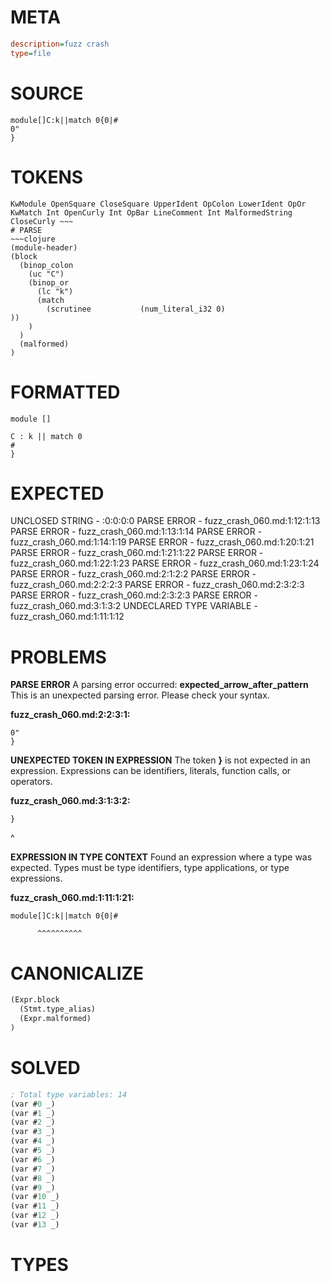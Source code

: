 # META
~~~ini
description=fuzz crash
type=file
~~~
# SOURCE
~~~roc
module[]C:k||match 0{0|#
0"
}
~~~
# TOKENS
~~~text
KwModule OpenSquare CloseSquare UpperIdent OpColon LowerIdent OpOr KwMatch Int OpenCurly Int OpBar LineComment Int MalformedString CloseCurly ~~~
# PARSE
~~~clojure
(module-header)
(block
  (binop_colon
    (uc "C")
    (binop_or
      (lc "k")
      (match
        (scrutinee           (num_literal_i32 0)
))
    )
  )
  (malformed)
)
~~~
# FORMATTED
~~~roc
module []

C : k || match 0
#
}
~~~
# EXPECTED
UNCLOSED STRING - :0:0:0:0
PARSE ERROR - fuzz_crash_060.md:1:12:1:13
PARSE ERROR - fuzz_crash_060.md:1:13:1:14
PARSE ERROR - fuzz_crash_060.md:1:14:1:19
PARSE ERROR - fuzz_crash_060.md:1:20:1:21
PARSE ERROR - fuzz_crash_060.md:1:21:1:22
PARSE ERROR - fuzz_crash_060.md:1:22:1:23
PARSE ERROR - fuzz_crash_060.md:1:23:1:24
PARSE ERROR - fuzz_crash_060.md:2:1:2:2
PARSE ERROR - fuzz_crash_060.md:2:2:2:3
PARSE ERROR - fuzz_crash_060.md:2:3:2:3
PARSE ERROR - fuzz_crash_060.md:2:3:2:3
PARSE ERROR - fuzz_crash_060.md:3:1:3:2
UNDECLARED TYPE VARIABLE - fuzz_crash_060.md:1:11:1:12
# PROBLEMS
**PARSE ERROR**
A parsing error occurred: **expected_arrow_after_pattern**
This is an unexpected parsing error. Please check your syntax.

**fuzz_crash_060.md:2:2:3:1:**
```roc
0"
}
```


**UNEXPECTED TOKEN IN EXPRESSION**
The token **}** is not expected in an expression.
Expressions can be identifiers, literals, function calls, or operators.

**fuzz_crash_060.md:3:1:3:2:**
```roc
}
```
^


**EXPRESSION IN TYPE CONTEXT**
Found an expression where a type was expected.
Types must be type identifiers, type applications, or type expressions.

**fuzz_crash_060.md:1:11:1:21:**
```roc
module[]C:k||match 0{0|#
```
          ^^^^^^^^^^


# CANONICALIZE
~~~clojure
(Expr.block
  (Stmt.type_alias)
  (Expr.malformed)
)
~~~
# SOLVED
~~~clojure
; Total type variables: 14
(var #0 _)
(var #1 _)
(var #2 _)
(var #3 _)
(var #4 _)
(var #5 _)
(var #6 _)
(var #7 _)
(var #8 _)
(var #9 _)
(var #10 _)
(var #11 _)
(var #12 _)
(var #13 _)
~~~
# TYPES
~~~roc
~~~
